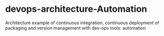 # devops-architecture-Automation
Architecture example of continuous integration, continuous deployment of packaging and version management with dev-ops tools: automation